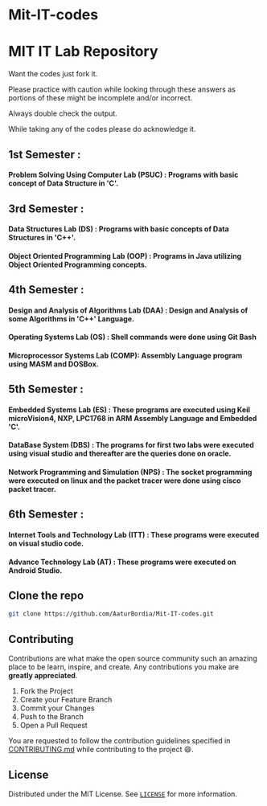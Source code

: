 # Mit-IT-codes
# MIT IT Lab Repository

Want the codes just fork it.

Please practice with caution while looking through these answers as portions of these might be incomplete and/or incorrect.

Always double check the output.

While taking any of the codes please do acknowledge it.

## 1st Semester :

#### Problem Solving Using Computer Lab (PSUC) : Programs with basic concept of Data Structure in 'C'.

## 3rd Semester :

#### Data Structures Lab (DS) : Programs with basic concepts of Data Structures in 'C++'.

#### Object Oriented Programming Lab (OOP) : Programs in Java utilizing Object Oriented Programming concepts.

## 4th Semester :

#### Design and Analysis of Algorithms Lab (DAA) : Design and Analysis of some Algorithms in 'C++' Language.

#### Operating Systems Lab (OS) : Shell commands were done using Git Bash

#### Microprocessor Systems Lab (COMP): Assembly Language program using MASM and DOSBox.

## 5th Semester :

#### Embedded Systems Lab (ES) : These programs are executed using Keil microVision4, NXP, LPC1768 in ARM Assembly Language and Embedded 'C'.

#### DataBase System (DBS) : The programs for first two labs were executed using visual studio and thereafter are the queries done on oracle.

#### Network Programming and Simulation (NPS) : The socket programming were executed on linux and the packet tracer were done using cisco packet tracer.

## 6th Semester :

#### Internet Tools and Technology Lab (ITT) : These programs were executed on visual studio code.

#### Advance Technology Lab (AT) : These programs were executed on Android Studio.

## Clone the repo

```sh
git clone https://github.com/AaturBordia/Mit-IT-codes.git
```

 <!-- CONTRIBUTING -->

## Contributing

Contributions are what make the open source community such an amazing place to be learn, inspire, and create. Any contributions you make are **greatly appreciated**.

1. Fork the Project
2. Create your Feature Branch
3. Commit your Changes
4. Push to the Branch
5. Open a Pull Request

You are requested to follow the contribution guidelines specified in [CONTRIBUTING.md](./CONTRIBUTING.md) while contributing to the project :smile:.

<!-- LICENSE -->

## License

Distributed under the MIT License. See [`LICENSE`](./LICENSE) for more information.
